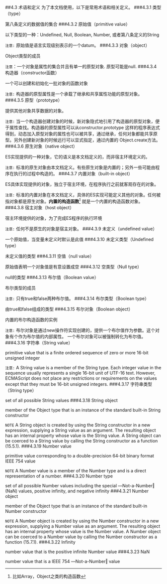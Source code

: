 ##4.3 术语和定义
为了本文档使用，以下是常用术语和相关定义。
###4.3.1
类型（type）

第八条定义的数据值的集合
###4.3.2
原始值（primitive value）

以下类型的一种：Undefined, Null, Boolean, Number, 或者第八条定义的String

`注意:` 原始值是语言实现级别表示的一个datum。
###4.3.3
对象（object）

Object类型的成员

`注意`：一个对象是属性的集合并且有单一的原型对象. 原型可能是null.
###4.3.4
构造器（constructor函数）

一个可以创建和初始化一批对象的函数对象

`注意:` 构造器的原型属性是一个承载了继承和共享属性功能的原型对象。
###4.3.5
原型（prototype）

提供其他对象共享数据的对象。

`注意:` 当一个构造器创建对象的时候，新对象隐式地引用了构造器的原型对象，便于属性查找。构造器的原型属性可以从constructor.prototype
这样的程序表达式得到，动态加入原型对象的属性也可以被共享，通过继承，任何对象都能共享原型。另外创建新对象的时候远行可以显式指定，通过内置的
Object.create方法。
###4.3.6
原生对象（native object）

ES实现提供的一种对象，它的语义是本文档定义的，而非宿主环境定义的。

`注意:` 标准的原生对象由本文档定义。有些原生对象是内置的；另外一些可能由程序在执行的过程中构造的。
###4.3.7
内置对象（built-in object）

ES具体实现提供的对象，独立于宿主环境，在程序执行之前就客观存在的对象。

`注意:` 标准的内置对象在本文档定义，具体的ES实现可能定义其他的对象。任何被指对象都是原生对象。**内置的构造函数**[^builtinconstructor]
就是一个内置的构造函数对象。
###4.3.8
宿主对象（host object）

宿主环境提供的对象，为了完成ES程序的执行环境

`注意:` 任何不是原生的对象是宿主对象。
###4.3.9
未定义（undefined value）

一个原始值，当变量未定义时默认是此值
###4.3.10
未定义类型（Undefined type）

未定义值的类型
###4.3.11
空值（null value）

原始值表明一个对象值是有意设置成空
###4.3.12
空类型（Null type）

null的类型
###4.3.13
布尔值（Boolean value）

布尔类型的成员

`注意:` 只有true和false两种布尔值。
###4.3.14
布尔类型（Boolean type）

由true和false组成的类型
###4.3.15
布尔对象（Boolean object）

内置的布尔构造函数的实例

`注意:` 布尔对象是通过new操作符实现创建的，提供一个布尔值作为参数。这个对象有个作为布尔值的内部属性。
一个布尔对象可以被强制转化为布尔值。
###4.3.16
字符串（String value）

primitive value that is a finite ordered sequence of zero or more 16-bit unsigned integer

`注意:` A String value is a member of the String type. Each integer value in the sequence usually represents a single 16-bit unit of UTF-16 text. However, ECMAScript does not place any restrictions or requirements on the values except that they must be 16-bit unsigned integers.
###4.3.17
字符串类型（String type）

set of all possible String values
###4.3.18
String object

member of the Object type that is an instance of the standard built-in String constructor

`NOTE` A String object is created by using the String constructor in a new expression, supplying a String value as an argument. The resulting object has an internal property whose value is the String value. A String object can be coerced to a String value by calling the String constructor as a function (15.5.1).
###4.3.19
Number value

primitive value corresponding to a double-precision 64-bit binary format IEEE 754 value

`NOTE` A Number value is a member of the Number type and is a direct representation of a number.
###4.3.20
Number type

set of all possible Number values including the special ―Not-a-Number‖ (NaN) values, positive infinity, and negative infinity
###4.3.21
Number object

member of the Object type that is an instance of the standard built-in Number constructor

`NOTE` A Number object is created by using the Number constructor in a new expression, supplying a Number value as an argument. The resulting object has an internal property whose value is the Number value. A Number object can be coerced to a Number value by calling the Number constructor as a function (15.7.1).
###4.3.22
Infinity

number value that is the positive infinite Number value
###4.3.23
NaN

number value that is a IEEE 754 ―Not-a-Number‖ value

[^builtinconstructor]: 比如Array，Object之类的构造函数